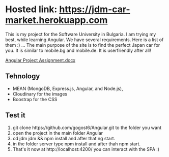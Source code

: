 # Hosted link: https://jdm-car-market.herokuapp.com

This is my project for the Software University in Bulgaria. I am trying my best, while learning Angular. We have several requirements. 
Here is a list of them :) ... The main purpose of the site is to find the perfect Japan car for you. It is similar to mobile.bg and mobile.de.
It is userfriendly after all!

[Angular Project Assignment.docx](https://github.com/gogost6/Angular/files/6868289/Angular.Project.Assignment.docx)

## Tehnology

<ul>
  <li>MEAN (MongoDB, Express.js, Angular, and Node.js), </li>
  <li>Cloudinary for the images</li>
  <li>Boostrap for the CSS</li>
</ul>
 
 ## Test it
 
 <ol>
  <li>git clone https://github.com/gogost6/Angular.git to the folder you want</li>
  <li>open the project in the main folder Angular </li>
  <li>cd jdm jdm && npm install and after that ng start.</li>
  <li>in the folder server type npm install and after thah npm start.</li>
  <li>That's it now at http://localhost:4200/ you can interact with the SPA :)</li>
</ol>

